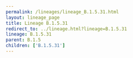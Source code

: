 ```yaml
---
permalink: /lineages/lineage_B.1.5.31.html
layout: lineage_page
title: Lineage B.1.5.31
redirect_to: ../lineage.html?lineage=B.1.5.31
lineage: B.1.5.31
parent: B.1.5
children: ['B.1.5.31']
---
```

